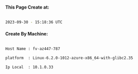 
   
#### This Page Create at:

```bash

2023-09-30 - 15:18:36 UTC

```

#### Create By Machine:

```bash

Host Name : fv-az447-787

platform  : Linux-6.2.0-1012-azure-x86_64-with-glibc2.35

Ip Local  : 10.1.0.33

```

